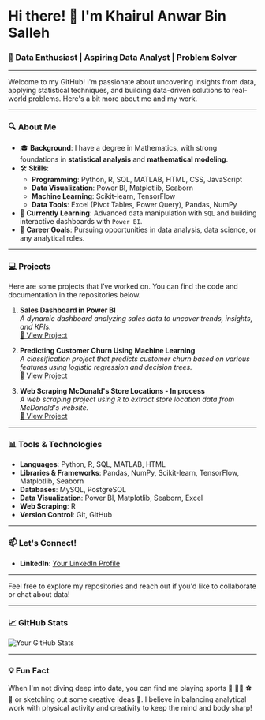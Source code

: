 # Hi there! 👋 I'm Khairul Anwar Bin Salleh

### 🚀 Data Enthusiast | Aspiring Data Analyst | Problem Solver

---

Welcome to my GitHub! I'm passionate about uncovering insights from data, applying statistical techniques, and building data-driven solutions to real-world problems. Here's a bit more about me and my work.

---

### 🔍 About Me

- 🎓 **Background**: I have a degree in Mathematics, with strong foundations in **statistical analysis** and **mathematical modeling**.
- 🛠️ **Skills**:
  - **Programming**: Python, R, SQL, MATLAB, HTML, CSS, JavaScript
  - **Data Visualization**: Power BI, Matplotlib, Seaborn
  - **Machine Learning**: Scikit-learn, TensorFlow
  - **Data Tools**: Excel (Pivot Tables, Power Query), Pandas, NumPy
- 🌱 **Currently Learning**: Advanced data manipulation with `SQL` and building interactive dashboards with `Power BI`.
- 💼 **Career Goals**: Pursuing opportunities in data analysis, data science, or any analytical roles.

---

### 💻 Projects

Here are some projects that I’ve worked on. You can find the code and documentation in the repositories below.

1. **Sales Dashboard in Power BI**  
   _A dynamic dashboard analyzing sales data to uncover trends, insights, and KPIs._  
   [🔗 View Project](https://github.com/yourusername/sales-dashboard-powerbi)

2. **Predicting Customer Churn Using Machine Learning**  
   _A classification project that predicts customer churn based on various features using logistic regression and decision trees._  
   [🔗 View Project](https://github.com/yourusername/customer-churn-ml)

3. **Web Scraping McDonald's Store Locations - In process**  
   _A web scraping project using `R` to extract store location data from McDonald's website._  
   [🔗 View Project](https://github.com/yourusername/mcdonalds-store-locations)

---

### 📊 Tools & Technologies

- **Languages**: Python, R, SQL, MATLAB, HTML
- **Libraries & Frameworks**: Pandas, NumPy, Scikit-learn, TensorFlow, Matplotlib, Seaborn
- **Databases**: MySQL, PostgreSQL
- **Data Visualization**: Power BI, Matplotlib, Seaborn, Excel
- **Web Scraping**: R
- **Version Control**: Git, GitHub

---

### 📫 Let's Connect!

- **LinkedIn**: [Your LinkedIn Profile](https://www.linkedin.com/in/khairul-anwar-928629238/)

---

Feel free to explore my repositories and reach out if you'd like to collaborate or chat about data!

---

### 📈 GitHub Stats

![Your GitHub Stats](https://github-readme-stats.vercel.app/api?username=NoData01&show_icons=true&theme=radical)

---

### 💡 Fun Fact

When I'm not diving deep into data, you can find me playing sports 🏸 🏃‍♂️ ⚽ 🏹 or sketching out some creative ideas 🎨. I believe in balancing analytical work with physical activity and creativity to keep the mind and body sharp!

